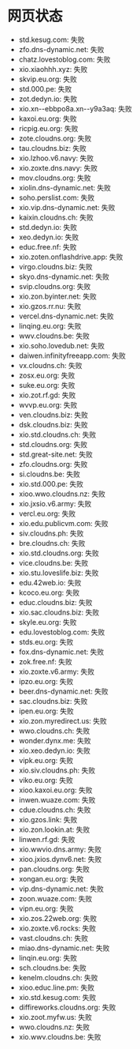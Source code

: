 # 网页状态
- std.kesug.com: 失败
- zfo.dns-dynamic.net: 失败
- chatz.lovestoblog.com: 失败
- xio.xiaohhh.xyz: 失败
- skvip.eu.org: 失败
- std.000.pe: 失败
- zot.dedyn.io: 失败
- xio.xn--ebbpo8a.xn--y9a3aq: 失败
- kaxoi.eu.org: 失败
- ricpig.eu.org: 失败
- zote.cloudns.org: 失败
- tau.cloudns.biz: 失败
- xio.lzhoo.v6.navy: 失败
- xio.zoxte.dns.navy: 失败
- mov.cloudns.org: 失败
- xiolin.dns-dynamic.net: 失败
- soho.perslist.com: 失败
- xio.vip.dns-dynamic.net: 失败
- kaixin.cloudns.ch: 失败
- std.dedyn.io: 失败
- xeo.dedyn.io: 失败
- educ.free.nf: 失败
- xio.zoten.onflashdrive.app: 失败
- virgo.cloudns.biz: 失败
- skyo.dns-dynamic.net: 失败
- svip.cloudns.org: 失败
- xio.zon.byinter.net: 失败
- xio.gzos.rr.nu: 失败
- vercel.dns-dynamic.net: 失败
- linqing.eu.org: 失败
- wwv.cloudns.be: 失败
- xio.soho.lovedub.net: 失败
- daiwen.infinityfreeapp.com: 失败
- vx.cloudns.ch: 失败
- zosx.eu.org: 失败
- suke.eu.org: 失败
- xio.zot.rf.gd: 失败
- wvvp.eu.org: 失败
- ven.cloudns.biz: 失败
- dsk.cloudns.biz: 失败
- xio.std.cloudns.ch: 失败
- std.cloudns.org: 失败
- std.great-site.net: 失败
- zfo.cloudns.org: 失败
- si.cloudns.be: 失败
- xio.std.000.pe: 失败
- xioo.wwo.cloudns.nz: 失败
- xio.jxsio.v6.army: 失败
- vercl.eu.org: 失败
- xio.edu.publicvm.com: 失败
- siv.cloudns.ph: 失败
- bre.cloudns.ch: 失败
- xio.std.cloudns.org: 失败
- vice.cloudns.be: 失败
- xio.stu.loveslife.biz: 失败
- edu.42web.io: 失败
- kcoco.eu.org: 失败
- educ.cloudns.biz: 失败
- xio.sac.cloudns.biz: 失败
- skyle.eu.org: 失败
- edu.lovestoblog.com: 失败
- stds.eu.org: 失败
- fox.dns-dynamic.net: 失败
- zok.free.nf: 失败
- xio.zoxte.v6.army: 失败
- ipzo.eu.org: 失败
- beer.dns-dynamic.net: 失败
- sac.cloudns.biz: 失败
- ipen.eu.org: 失败
- xio.zon.myredirect.us: 失败
- wwo.cloudns.ch: 失败
- wonder.dynx.me: 失败
- xio.xeo.dedyn.io: 失败
- vipk.eu.org: 失败
- xio.siv.cloudns.ph: 失败
- viko.eu.org: 失败
- xioo.kaxoi.eu.org: 失败
- inwen.wuaze.com: 失败
- cdue.cloudns.ch: 失败
- xio.gzos.link: 失败
- xio.zon.lookin.at: 失败
- linwen.rf.gd: 失败
- xio.wwvio.dns.army: 失败
- xioo.jxios.dynv6.net: 失败
- pan.cloudns.org: 失败
- xongan.eu.org: 失败
- vip.dns-dynamic.net: 失败
- zoon.wuaze.com: 失败
- vipn.eu.org: 失败
- xio.zos.22web.org: 失败
- xio.zoxte.v6.rocks: 失败
- vast.cloudns.ch: 失败
- miao.dns-dynamic.net: 失败
- linqin.eu.org: 失败
- sch.cloudns.be: 失败
- kenelm.cloudns.ch: 失败
- xioo.educ.line.pm: 失败
- xio.std.kesug.com: 失败
- diffireworks.cloudns.org: 失败
- xio.zoot.myfw.us: 失败
- wwo.cloudns.nz: 失败
- xio.wwv.cloudns.be: 失败

